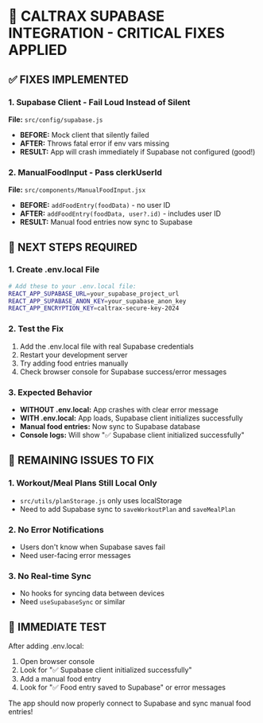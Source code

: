 # 🚀 CALTRAX SUPABASE INTEGRATION - CRITICAL FIXES APPLIED

## ✅ FIXES IMPLEMENTED

### 1. **Supabase Client - Fail Loud Instead of Silent** 
**File:** `src/config/supabase.js`
- **BEFORE:** Mock client that silently failed
- **AFTER:** Throws fatal error if env vars missing
- **RESULT:** App will crash immediately if Supabase not configured (good!)

### 2. **ManualFoodInput - Pass clerkUserId**
**File:** `src/components/ManualFoodInput.jsx`
- **BEFORE:** `addFoodEntry(foodData)` - no user ID
- **AFTER:** `addFoodEntry(foodData, user?.id)` - includes user ID
- **RESULT:** Manual food entries now sync to Supabase

## 🔧 NEXT STEPS REQUIRED

### 1. **Create .env.local File**
```bash
# Add these to your .env.local file:
REACT_APP_SUPABASE_URL=your_supabase_project_url
REACT_APP_SUPABASE_ANON_KEY=your_supabase_anon_key
REACT_APP_ENCRYPTION_KEY=caltrax-secure-key-2024
```

### 2. **Test the Fix**
1. Add the .env.local file with real Supabase credentials
2. Restart your development server
3. Try adding food entries manually
4. Check browser console for Supabase success/error messages

### 3. **Expected Behavior**
- **WITHOUT .env.local:** App crashes with clear error message
- **WITH .env.local:** App loads, Supabase client initializes successfully
- **Manual food entries:** Now sync to Supabase database
- **Console logs:** Will show "✅ Supabase client initialized successfully"

## 🚨 REMAINING ISSUES TO FIX

### 1. **Workout/Meal Plans Still Local Only**
- `src/utils/planStorage.js` only uses localStorage
- Need to add Supabase sync to `saveWorkoutPlan` and `saveMealPlan`

### 2. **No Error Notifications**
- Users don't know when Supabase saves fail
- Need user-facing error messages

### 3. **No Real-time Sync**
- No hooks for syncing data between devices
- Need `useSupabaseSync` or similar

## 🎯 IMMEDIATE TEST

After adding .env.local:
1. Open browser console
2. Look for "✅ Supabase client initialized successfully"
3. Add a manual food entry
4. Look for "✅ Food entry saved to Supabase" or error messages

The app should now properly connect to Supabase and sync manual food entries!
